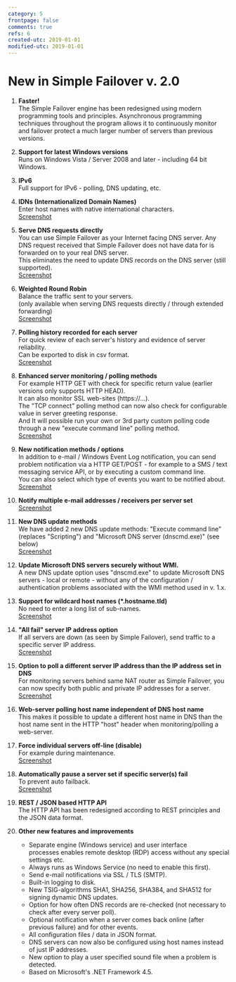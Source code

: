 ```yaml
---
category: 5
frontpage: false
comments: true
refs: 6
created-utc: 2019-01-01
modified-utc: 2019-01-01
---
```

# New in Simple Failover v. 2.0

1. **Faster!**  
The Simple Failover engine has been redesigned using modern programming tools and principles. Asynchronous programming techniques throughout the program allows it to continuously monitor and failover protect a much larger number of servers than previous versions.  

1. **Support for latest Windows versions**  
Runs on Windows Vista / Server 2008 and later - including 64 bit Windows.  

1. **IPv6**  
Full support for IPv6 - polling, DNS updating, etc.  

1. **IDNs (Internationalized Domain Names)**  
Enter host names with native international characters.  
[Screenshot](img/212/lnk1.png)  

1. **Serve DNS requests directly**  
You can use Simple Failover as your Internet facing DNS server. Any DNS request received that Simple Failover does not have data for is forwarded on to your real DNS server.  
This eliminates the need to update DNS records on the DNS server (still supported).  
[Screenshot](img/212/lnk2.png)  

1. **Weighted Round Robin**  
Balance the traffic sent to your servers.  
(only available when serving DNS requests directly / through extended forwarding)   
[Screenshot](img/212/lnk3.png)  

1. **Polling history recorded for each server**  
For quick review of each server's history and evidence of server reliability.  
Can be exported to disk in csv format.  
[Screenshot](img/212/lnk4.png)  

1. **Enhanced server monitoring / polling methods**  
For example HTTP GET with check for specific return value (earlier versions only supports HTTP HEAD).  
It can also monitor SSL web-sites (https://...).  
The "TCP connect" polling method can now also check for configurable value in server greeting response.  
And It will possible run your own or 3rd party custom polling code through a new "execute command line" polling method.  
[Screenshot](img/212/lnk5.png)  

1. **New notification methods / options**  
In addition to e-mail / Windows Event Log notification, you can send problem notification via a HTTP GET/POST - for example to a SMS / text messaging service API, or by executing a custom command line.  
You can also select which type of events you want to be notified about.  
[Screenshot](img/212/lnk6.png)  

1. **Notify multiple e-mail addresses / receivers per server set**  
[Screenshot](img/212/lnk7.png)  

1. **New DNS update methods**  
We have added 2 new DNS update methods: "Execute command line" (replaces "Scripting") and "Microsoft DNS server (dnscmd.exe)" (see below)  
[Screenshot](img/212/lnk8.png)  

1. **Update Microsoft DNS servers securely without WMI.**  
A new DNS update option uses "dnscmd.exe" to update Microsoft DNS servers - local or remote - without any of the configuration / authentication problems associated with the WMI method used in v. 1.x.  

1. **Support for wildcard host names (*.hostname.tld)**  
No need to enter a long list of sub-names.  
[Screenshot](img/212/lnk9.png)  

1. **"All fail" server IP address option**  
If all servers are down (as seen by Simple Failover), send traffic to a specific server IP address.  
[Screenshot](img/212/lnk10.png)  

1. **Option to poll a different server IP address than the IP address set in DNS**  
For monitoring servers behind same NAT router as Simple Failover, you can now specify both public and private IP addresses for a server.  
[Screenshot](img/212/lnk11.png)  

1. **Web-server polling host name independent of DNS host name**  
This makes it possible to update a different host name in DNS than the host name sent in the HTTP "host" header when monitoring/polling a web-server.  

1. **Force individual servers off-line (disable)**  
For example during maintenance.  
[Screenshot](img/212/lnk12.png)  

1. **Automatically pause a server set if specific server(s) fail**  
To prevent auto failback.  
[Screenshot](img/212/lnk13.png)  

1. **REST / JSON based HTTP API**  
The HTTP API has been redesigned according to REST principles and the JSON data format.  

1. **Other new features and improvements**  
    - Separate engine (Windows service) and user interface processes enables remote desktop (RDP) access without any special settings etc.  
    - Always runs as Windows Service (no need to enable this first).  
    - Send e-mail notifications via SSL / TLS (SMTP).  
    - Built-in logging to disk.  
    - New TSIG-algorithms SHA1, SHA256, SHA384, and SHA512 for signing dynamic DNS updates.  
    - Option for how often DNS records are re-checked (not necessary to check after every server poll).  
    - Optional notification when a server comes back online (after previous failure) and for other events.  
    - All configuration files / data in JSON format.  
    - DNS servers can now also be configured using host names instead of just IP addresses.  
    - New option to play a user specified sound file when a problem is detected.  
    - Based on Microsoft's .NET Framework 4.5.